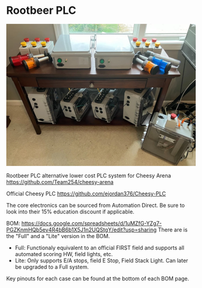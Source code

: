 # Rootbeer PLC

![Alt text](rootbeer-plc.webp?raw=true "Rootbeer PLC")

Rootbeer PLC alternative lower cost PLC system for Cheesy Arena https://github.com/Team254/cheesy-arena

Official Cheesy PLC https://github.com/ejordan376/Cheesy-PLC

The core electronics can be sourced from Automation Direct.  Be sure to look into their 15% education discount if applicable.

BOM: https://docs.google.com/spreadsheets/d/1uMZfG-YZg7-PGZKnmHQb5ev4R4bB6b1X5J1n2UQStgY/edit?usp=sharing
There are is the "Full" and a "Lite" version in the BOM.  
* Full: Functionaly equivalent to an official FIRST field and supports all automated scoring HW, field lights, etc.
* Lite: Only supports E/A stops, field E Stop, Field Stack Light.  Can later be upgraded to a Full system.

Key pinouts for each case can be found at the bottom of each BOM page.
